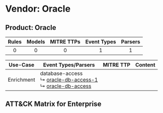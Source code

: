 Vendor: Oracle
==============
Product: Oracle
---------------
| Rules | Models | MITRE TTPs | Event Types | Parsers |
|:-----:|:------:|:----------:|:-----------:|:-------:|
|   0   |   0    |     0      |      1      |    1    |

|  Use-Case  | Event Types/Parsers                                                                                                                                              | MITRE TTP | Content                                          |
|:----------:| ---------------------------------------------------------------------------------------------------------------------------------------------------------------- | --------- | ------------------------------------------------ |
| Enrichment |  database-access<br> ↳ [oracle-db-access-1](Parsers/parserContent_oracle-db-access-1.md)<br> ↳ [oracle-db-access](Parsers/parserContent_oracle-db-access.md)<br> |           | [](Rules_Models/r_m_oracle_oracle_Enrichment.md) |

ATT&CK Matrix for Enterprise
----------------------------
